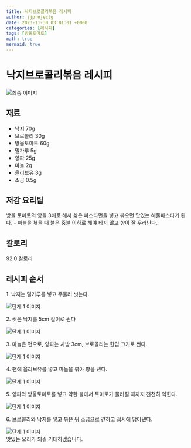 ```yaml
---
title: 낙지브로콜리볶음 레시피
author: jjprojectg
date: 2023-11-30 03:01:01 +0000
categories: [레시피]
tags: [방울토마토]
math: true
mermaid: true
---
```

<meta name="og:type" content="website"/>
<meta charset="UTF-8"/>
<div class="header">
  <h1>낙지브로콜리볶음 레시피</h1>
</div>

<div class="container my-4">
  <div class="row">
    <div class="col-12 col-md-6">
      <div class="recipe-image">
        <img src="http://www.foodsafetykorea.go.kr/uploadimg/20141118/20141118101951_1416273591573.jpg" class="step-image" alt="최종 이미지"/>
      </div>
    </div>
    <div class="col-12 col-md-6">
      <div class="ingredients">
        <h2>재료</h2>
        <ul class="card">
          <li> 낙지 70g </li>
          <li>  브로콜리 30g </li>
          <li>  방울토마토 60g </li>
          <li>  밀가루 5g </li>
          <li>  양파 25g </li>
          <li>  마늘 2g </li>
          <li>  올리브유 3g </li>
          <li>  소금 0.5g </li>
</ul>
      </div>
    </div>
    <div class="col-12 col-md-6">
      <div class="ingredients">
        <h2>저감 요리팁</h2>
        <div class="card"> 
          <p>
            방울 토마토의 양을 3배로 해서 삶은 파스타면을 넣고 볶으면 맛있는 해물파스타가 된다. - 마늘을 볶을 때 불은 중불 이하로 해야 타지 않고 향이 잘 우러난다.
          </p>
        </div>
      </div>
      <div class="ingredients">
        <h2>칼로리</h2>
        <div class="card"> 
          <p>
            92.0 칼로리
          </p>
        </div>
      </div>
    </div>
  </div>

  <h2 class="my-4">레시피 순서</h2>
  <div class="card recipe-card">
    <div class="card-body recipe-step">
      <p class="card-text step-description">1. 낙지는 밀가루를 넣고 주물러 씻는다.</p>
      <img src="http://www.foodsafetykorea.go.kr/uploadimg/cook/715-1.jpg" alt="단계 1 이미지" class="step-image"/>
    </div>
  </div>
  <div class="card recipe-card">
    <div class="card-body recipe-step">
      <p class="card-text step-description">2. 씻은 낙지를 5cm 길이로 썬다</p>
      <img src="http://www.foodsafetykorea.go.kr/uploadimg/cook/715-2.jpg" alt="단계 1 이미지" class="step-image"/>
    </div>
  </div>
  <div class="card recipe-card">
    <div class="card-body recipe-step">
      <p class="card-text step-description">3. 마늘은 편으로, 양파는 사방 3cm, 브로콜리는 한입 크기로 썬다.</p>
      <img src="http://www.foodsafetykorea.go.kr/uploadimg/cook/715-3.jpg" alt="단계 1 이미지" class="step-image"/>
    </div>
  </div>
  <div class="card recipe-card">
    <div class="card-body recipe-step">
      <p class="card-text step-description">4. 팬에 올리브유를 넣고 마늘을 볶아 향을 낸다.</p>
      <img src="http://www.foodsafetykorea.go.kr/uploadimg/cook/715-4.jpg" alt="단계 1 이미지" class="step-image"/>
    </div>
  </div>
  <div class="card recipe-card">
    <div class="card-body recipe-step">
      <p class="card-text step-description">5. 양파와 방울토마토를 넣고 약한 불에서 토마토가 물러질 때까지 천천히 익힌다.</p>
      <img src="http://www.foodsafetykorea.go.kr/uploadimg/cook/715-5.jpg" alt="단계 1 이미지" class="step-image"/>
    </div>
  </div>
  <div class="card recipe-card">
    <div class="card-body recipe-step">
      <p class="card-text step-description">6. 브로콜리와 낙지를 넣고 볶은 뒤 소금으로 간하고 접시에 담아낸다.</p>
      <img src="http://www.foodsafetykorea.go.kr/uploadimg/cook/715-6.jpg" alt="단계 1 이미지" class="step-image"/>
    </div>
  </div>

</div>
맛있는 요리가 되길 기대하겠습니다.
